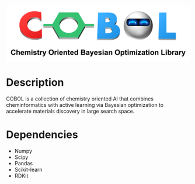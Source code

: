 ![alt text](https://github.com/MolecularMaterials/COBOL/blob/main/COBOL-logo.png?raw=true)
# Description
COBOL is a collection of chemistry oriented AI that combines cheminformatics with active learning via Bayesian optimization to accelerate materials discovery in large search space. 
# Dependencies
- Numpy 
- Scipy
- Pandas
- Scikit-learn
- RDKit
